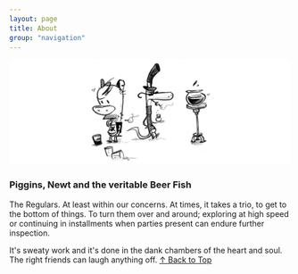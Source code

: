 ```yaml
---
layout: page
title: About
group: "navigation"
---
```


<!-- ## About -->

![The Crew](/images/aboutShot.gif)

### Piggins, Newt and the veritable Beer Fish

The Regulars. At least within our concerns. At times, it takes a trio, to get to the bottom of things. To turn them over and around; exploring at high speed or continuing in installments when parties present can endure further inspection.

It's sweaty work and it's done in the dank chambers of the heart and soul. The right friends can laugh anything off. [&uarr; Back to Top][main]

[about]: #about "About"
[main]: #main "Main"

<!-- [^1]: … -->